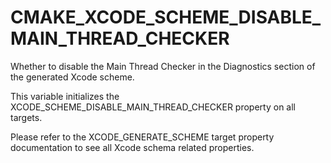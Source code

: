   

# CMAKE_XCODE_SCHEME_DISABLE_MAIN_THREAD_CHECKER  
Whether to disable the Main Thread Checker
in the Diagnostics section of the generated Xcode scheme.  

This variable initializes the
XCODE_SCHEME_DISABLE_MAIN_THREAD_CHECKER
property on all targets.  

Please refer to the XCODE_GENERATE_SCHEME target property
documentation to see all Xcode schema related properties.  

